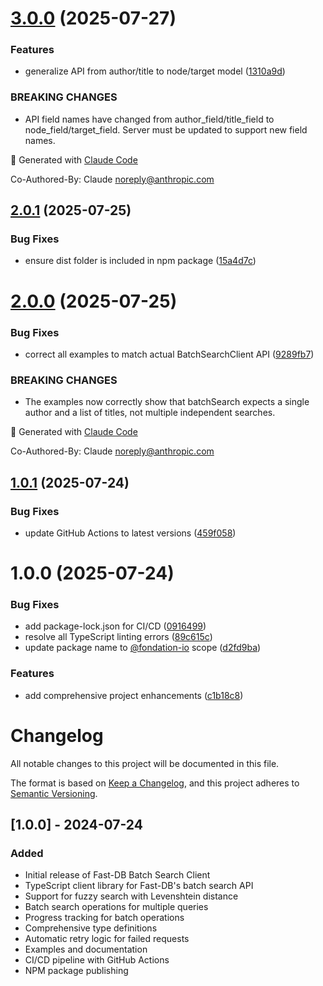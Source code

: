 # [3.0.0](https://github.com/fondation-io/fast-db-batch-search-client/compare/v2.0.1...v3.0.0) (2025-07-27)

### Features

- generalize API from author/title to node/target model ([1310a9d](https://github.com/fondation-io/fast-db-batch-search-client/commit/1310a9db59678b2b8ff06372c4d23dd574166d2b))

### BREAKING CHANGES

- API field names have changed from author_field/title_field to node_field/target_field. Server must be updated to support new field names.

🤖 Generated with [Claude Code](https://claude.ai/code)

Co-Authored-By: Claude <noreply@anthropic.com>

## [2.0.1](https://github.com/fondation-io/fast-db-batch-search-client/compare/v2.0.0...v2.0.1) (2025-07-25)

### Bug Fixes

- ensure dist folder is included in npm package ([15a4d7c](https://github.com/fondation-io/fast-db-batch-search-client/commit/15a4d7c84bd6d2cde6ef4b31f1b2dc5ae20a2546))

# [2.0.0](https://github.com/fondation-io/fast-db-batch-search-client/compare/v1.0.1...v2.0.0) (2025-07-25)

### Bug Fixes

- correct all examples to match actual BatchSearchClient API ([9289fb7](https://github.com/fondation-io/fast-db-batch-search-client/commit/9289fb7cfc38c99906cc3f014ed80572e43e2fcb))

### BREAKING CHANGES

- The examples now correctly show that batchSearch expects a single author and a list of titles, not multiple independent searches.

🤖 Generated with [Claude Code](https://claude.ai/code)

Co-Authored-By: Claude <noreply@anthropic.com>

## [1.0.1](https://github.com/fondation-io/fast-db-batch-search-client/compare/v1.0.0...v1.0.1) (2025-07-24)

### Bug Fixes

- update GitHub Actions to latest versions ([459f058](https://github.com/fondation-io/fast-db-batch-search-client/commit/459f05845132f742b8ac6f1cb103e5e6a4c9cb3a))

# 1.0.0 (2025-07-24)

### Bug Fixes

- add package-lock.json for CI/CD ([0916499](https://github.com/fondation-io/fast-db-batch-search-client/commit/0916499c779ac3f1d28512fbc98df155fe6c55c9))
- resolve all TypeScript linting errors ([89c615c](https://github.com/fondation-io/fast-db-batch-search-client/commit/89c615cfeec41b480f72b70cf7a32ae4706532a3))
- update package name to [@fondation-io](https://github.com/fondation-io) scope ([d2fd9ba](https://github.com/fondation-io/fast-db-batch-search-client/commit/d2fd9ba7699619894d4e699c8258f2c62f3581f7))

### Features

- add comprehensive project enhancements ([c1b18c8](https://github.com/fondation-io/fast-db-batch-search-client/commit/c1b18c868f1e214e92dfb65c2388daec74599920))

# Changelog

All notable changes to this project will be documented in this file.

The format is based on [Keep a Changelog](https://keepachangelog.com/en/1.0.0/),
and this project adheres to [Semantic Versioning](https://semver.org/spec/v2.0.0.html).

## [1.0.0] - 2024-07-24

### Added

- Initial release of Fast-DB Batch Search Client
- TypeScript client library for Fast-DB's batch search API
- Support for fuzzy search with Levenshtein distance
- Batch search operations for multiple queries
- Progress tracking for batch operations
- Comprehensive type definitions
- Automatic retry logic for failed requests
- Examples and documentation
- CI/CD pipeline with GitHub Actions
- NPM package publishing
